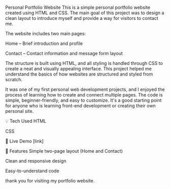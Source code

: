 Personal Portfolio Website
This is a simple personal portfolio website created using HTML and CSS. The main goal of this project was to design a clean layout to introduce myself and provide a way for visitors to contact me.

The website includes two main pages:

Home – Brief introduction and profile

Contact – Contact information and message form layout

The structure is built using HTML, and all styling is handled through CSS to create a neat and visually appealing interface. This project helped me understand the basics of how websites are structured and styled from scratch.

It was one of my first personal web development projects, and I enjoyed the process of learning how to create and connect multiple pages. The code is simple, beginner-friendly, and easy to customize. It's a good starting point for anyone who is learning front-end development or creating their own personal site.

💡 Tech Used
HTML

CSS

🔗 Live Demo
[link]

📂 Features
Simple two-page layout (Home and Contact)

Clean and responsive design

Easy-to-understand code

thank you for visiting my portfolio website.


